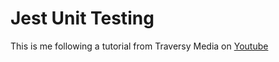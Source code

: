 # Jest Unit Testing

This is me following a tutorial from Traversy Media on [Youtube](https://www.youtube.com/watch?v=7r4xVDI2vho)

